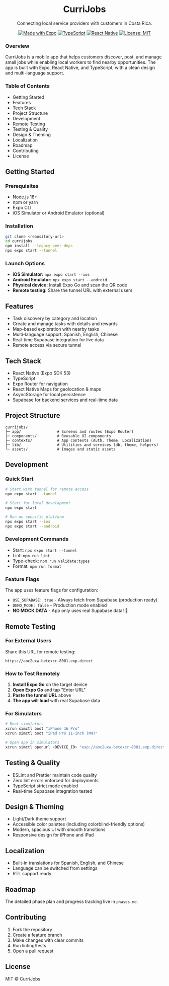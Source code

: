 <div align="center">

# CurriJobs

Connecting local service providers with customers in Costa Rica.

[![Made with Expo](https://img.shields.io/badge/Expo-6f4cff?logo=expo&logoColor=white)](https://expo.dev/)
[![TypeScript](https://img.shields.io/badge/TypeScript-3178c6?logo=typescript&logoColor=white)](https://www.typescriptlang.org/)
[![React Native](https://img.shields.io/badge/React%20Native-61dafb?logo=react&logoColor=000)](https://reactnative.dev/)
[![License: MIT](https://img.shields.io/badge/License-MIT-yellow.svg)](LICENSE)

</div>

### Overview
CurriJobs is a mobile app that helps customers discover, post, and manage small jobs while enabling local workers to find nearby opportunities. The app is built with Expo, React Native, and TypeScript, with a clean design and multi-language support.

### Table of Contents
- Getting Started
- Features
- Tech Stack
- Project Structure
- Development
- Remote Testing
- Testing & Quality
- Design & Theming
- Localization
- Roadmap
- Contributing
- License

## Getting Started

### Prerequisites
- Node.js 18+
- npm or yarn
- Expo CLI
- iOS Simulator or Android Emulator (optional)

### Installation
```bash
git clone <repository-url>
cd currijobs
npm install --legacy-peer-deps
npx expo start --tunnel
```

### Launch Options
- **iOS Simulator:** `npx expo start --ios`
- **Android Emulator:** `npx expo start --android`
- **Physical device:** Install Expo Go and scan the QR code
- **Remote testing:** Share the tunnel URL with external users

## Features
- Task discovery by category and location
- Create and manage tasks with details and rewards
- Map-based exploration with nearby tasks
- Multi-language support: Spanish, English, Chinese
- Real-time Supabase integration for live data
- Remote access via secure tunnel

## Tech Stack
- React Native (Expo SDK 53)
- TypeScript
- Expo Router for navigation
- React Native Maps for geolocation & maps
- AsyncStorage for local persistence
- Supabase for backend services and real-time data

## Project Structure
```
currijobs/
├─ app/                # Screens and routes (Expo Router)
├─ components/         # Reusable UI components
├─ contexts/           # App contexts (Auth, Theme, Localization)
├─ lib/                # Utilities and services (db, theme, helpers)
└─ assets/             # Images and static assets
```

## Development

### Quick Start
```bash
# Start with tunnel for remote access
npx expo start --tunnel

# Start for local development
npx expo start

# Run on specific platform
npx expo start --ios
npx expo start --android
```

### Development Commands
- Start: `npx expo start --tunnel`
- Lint: `npm run lint`
- Type-check: `npm run validate:types`
- Format: `npm run format`

### Feature Flags
The app uses feature flags for configuration:
- `USE_SUPABASE: true` - Always fetch from Supabase (production ready)
- `DEMO_MODE: false` - Production mode enabled
- **NO MOCK DATA** - App only uses real Supabase data! 🚀

## Remote Testing

### For External Users
Share this URL for remote testing:
```
https://aoc2uxw-betexcr-8081.exp.direct
```

### How to Test Remotely
1. **Install Expo Go** on the target device
2. **Open Expo Go** and tap "Enter URL"
3. **Paste the tunnel URL** above
4. **The app will load** with real Supabase data

### For Simulators
```bash
# Boot simulators
xcrun simctl boot "iPhone 16 Pro"
xcrun simctl boot "iPad Pro 11-inch (M4)"

# Open app in simulators
xcrun simctl openurl <DEVICE_ID> "exp://aoc2uxw-betexcr-8081.exp.direct"
```

## Testing & Quality
- ESLint and Prettier maintain code quality
- Zero lint errors enforced for deployments
- TypeScript strict mode enabled
- Real-time Supabase integration tested

## Design & Theming
- Light/Dark theme support
- Accessible color palettes (including colorblind-friendly options)
- Modern, spacious UI with smooth transitions
- Responsive design for iPhone and iPad

## Localization
- Built-in translations for Spanish, English, and Chinese
- Language can be switched from settings
- RTL support ready

## Roadmap
The detailed phase plan and progress tracking live in `phases.md`.

## Contributing
1. Fork the repository
2. Create a feature branch
3. Make changes with clear commits
4. Run linting/tests
5. Open a pull request

## License
MIT © CurriJobs